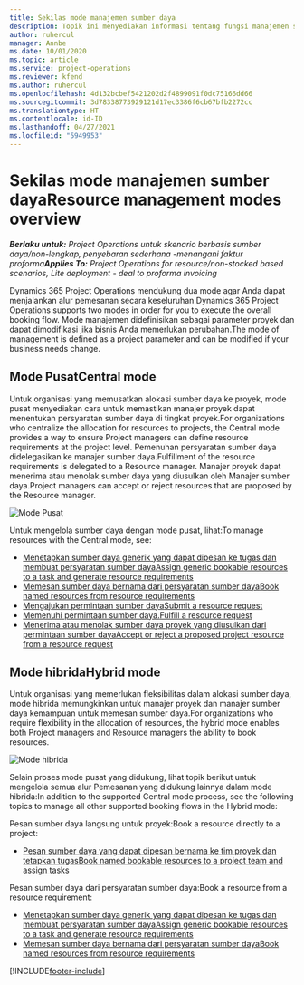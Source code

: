 ```yaml
---
title: Sekilas mode manajemen sumber daya
description: Topik ini menyediakan informasi tentang fungsi manajemen sumber daya di Dynamics 365 Project Operations.
author: ruhercul
manager: Annbe
ms.date: 10/01/2020
ms.topic: article
ms.service: project-operations
ms.reviewer: kfend
ms.author: ruhercul
ms.openlocfilehash: 4d132bcbef5421202d2f4899091f0dc75166dd66
ms.sourcegitcommit: 3d78338773929121d17ec3386f6cb67bfb2272cc
ms.translationtype: HT
ms.contentlocale: id-ID
ms.lasthandoff: 04/27/2021
ms.locfileid: "5949953"
---
```

# <a name="resource-management-modes-overview"></a><span data-ttu-id="f0e05-103">Sekilas mode manajemen sumber daya</span><span class="sxs-lookup"><span data-stu-id="f0e05-103">Resource management modes overview</span></span>

<span data-ttu-id="f0e05-104">_**Berlaku untuk:** Project Operations untuk skenario berbasis sumber daya/non-lengkap, penyebaran sederhana -menangani faktur proforma_</span><span class="sxs-lookup"><span data-stu-id="f0e05-104">_**Applies To:** Project Operations for resource/non-stocked based scenarios, Lite deployment - deal to proforma invoicing_</span></span>


<span data-ttu-id="f0e05-105">Dynamics 365 Project Operations mendukung dua mode agar Anda dapat menjalankan alur pemesanan secara keseluruhan.</span><span class="sxs-lookup"><span data-stu-id="f0e05-105">Dynamics 365 Project Operations supports two modes in order for you to execute the overall booking flow.</span></span> <span data-ttu-id="f0e05-106">Mode manajemen didefinisikan sebagai parameter proyek dan dapat dimodifikasi jika bisnis Anda memerlukan perubahan.</span><span class="sxs-lookup"><span data-stu-id="f0e05-106">The mode of management is defined as a project parameter and can be modified if your business needs change.</span></span>    

## <a name="central-mode"></a><span data-ttu-id="f0e05-107">Mode Pusat</span><span class="sxs-lookup"><span data-stu-id="f0e05-107">Central mode</span></span>
<span data-ttu-id="f0e05-108">Untuk organisasi yang memusatkan alokasi sumber daya ke proyek, mode pusat menyediakan cara untuk memastikan manajer proyek dapat menentukan persyaratan sumber daya di tingkat proyek.</span><span class="sxs-lookup"><span data-stu-id="f0e05-108">For organizations who centralize the allocation for resources to projects, the Central mode provides a way to ensure Project managers can define resource requirements at the project level.</span></span> <span data-ttu-id="f0e05-109">Pemenuhan persyaratan sumber daya didelegasikan ke manajer sumber daya.</span><span class="sxs-lookup"><span data-stu-id="f0e05-109">Fulfillment of the resource requirements is delegated to a Resource manager.</span></span> <span data-ttu-id="f0e05-110">Manajer proyek dapat menerima atau menolak sumber daya yang diusulkan oleh Manajer sumber daya.</span><span class="sxs-lookup"><span data-stu-id="f0e05-110">Project managers can accept or reject resources that are proposed by the Resource manager.</span></span>

![Mode Pusat](./media/resource-management-central.png)

<span data-ttu-id="f0e05-112">Untuk mengelola sumber daya dengan mode pusat, lihat:</span><span class="sxs-lookup"><span data-stu-id="f0e05-112">To manage resources with the Central mode, see:</span></span>

- [<span data-ttu-id="f0e05-113">Menetapkan sumber daya generik yang dapat dipesan ke tugas dan membuat persyaratan sumber daya</span><span class="sxs-lookup"><span data-stu-id="f0e05-113">Assign generic bookable resources to a task and generate resource requirements</span></span>](/dynamics365/project-service/assign-generic-bookable-resource)
- [<span data-ttu-id="f0e05-114">Memesan sumber daya bernama dari persyaratan sumber daya</span><span class="sxs-lookup"><span data-stu-id="f0e05-114">Book named resources from resource requirements</span></span>](/dynamics365/project-service/book-named-resource)
- [<span data-ttu-id="f0e05-115">Mengajukan permintaan sumber daya</span><span class="sxs-lookup"><span data-stu-id="f0e05-115">Submit a resource request</span></span>](/dynamics365/project-service/submit-resource-request)
- [<span data-ttu-id="f0e05-116">Memenuhi permintaan sumber daya.</span><span class="sxs-lookup"><span data-stu-id="f0e05-116">Fulfill a resource request</span></span>](/dynamics365/project-service/resource-management-fulfill-requests)
- [<span data-ttu-id="f0e05-117">Menerima atau menolak sumber daya proyek yang diusulkan dari permintaan sumber daya</span><span class="sxs-lookup"><span data-stu-id="f0e05-117">Accept or reject a proposed project resource from a resource request</span></span>](/dynamics365/project-service/accept-reject-proposed-resource)

## <a name="hybrid-mode"></a><span data-ttu-id="f0e05-118">Mode hibrida</span><span class="sxs-lookup"><span data-stu-id="f0e05-118">Hybrid mode</span></span>
<span data-ttu-id="f0e05-119">Untuk organisasi yang memerlukan fleksibilitas dalam alokasi sumber daya, mode hibrida memungkinkan untuk manajer proyek dan manajer sumber daya kemampuan untuk memesan sumber daya.</span><span class="sxs-lookup"><span data-stu-id="f0e05-119">For organizations who require flexibility in the allocation of resources, the hybrid mode enables both Project managers and Resource managers the ability to book resources.</span></span>

![Mode hibrida](./media/resource-management-hybrid.png)

<span data-ttu-id="f0e05-121">Selain proses mode pusat yang didukung, lihat topik berikut untuk mengelola semua alur Pemesanan yang didukung lainnya dalam mode hibrida:</span><span class="sxs-lookup"><span data-stu-id="f0e05-121">In addition to the supported Central mode process, see the following topics to manage all other supported booking flows in the Hybrid mode:</span></span>

<span data-ttu-id="f0e05-122">Pesan sumber daya langsung untuk proyek:</span><span class="sxs-lookup"><span data-stu-id="f0e05-122">Book a resource directly to a project:</span></span>
- [<span data-ttu-id="f0e05-123">Pesan sumber daya yang dapat dipesan bernama ke tim proyek dan tetapkan tugas</span><span class="sxs-lookup"><span data-stu-id="f0e05-123">Book named bookable resources to a project team and assign tasks</span></span>](/dynamics365/project-service/assign-named-bookable-resource)

<span data-ttu-id="f0e05-124">Pesan sumber daya dari persyaratan sumber daya:</span><span class="sxs-lookup"><span data-stu-id="f0e05-124">Book a resource from a resource requirement:</span></span>
- [<span data-ttu-id="f0e05-125">Menetapkan sumber daya generik yang dapat dipesan ke tugas dan membuat persyaratan sumber daya</span><span class="sxs-lookup"><span data-stu-id="f0e05-125">Assign generic bookable resources to a task and generate resource requirements</span></span>](/dynamics365/project-service/assign-generic-bookable-resource)
- [<span data-ttu-id="f0e05-126">Memesan sumber daya bernama dari persyaratan sumber daya</span><span class="sxs-lookup"><span data-stu-id="f0e05-126">Book named resources from resource requirements</span></span>](/dynamics365/project-service/book-named-resource)


[!INCLUDE[footer-include](../includes/footer-banner.md)]